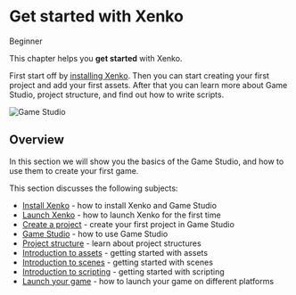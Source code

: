 # Get started with Xenko

<span class="label label-doc-level">Beginner</span>

This chapter helps you **get started** with Xenko. 

First start off by [installing Xenko](install-xenko.md).
Then you can start creating your first project and add your first assets. 
After that you can learn more about Game Studio, project structure, and find out how to write scripts. 

![Game Studio](media/getting-started.png)

## Overview

In this section we will show you the basics of the Game Studio, and how to use them to create your first game. 

This section discusses the following subjects:

* [Install Xenko](install-xenko.md) - how to install Xenko and Game Studio
* [Launch Xenko](launch-Xenko.md) - how to launch Xenko for the first time
* [Create a project](create-a-project.md) - create your first project in Game Studio
* [Game Studio](game-studio.md) - how to use Game Studio
* [Project structure](project-structure.md) - learn about project structures
* [Introduction to assets](introduction-to-assets.md) - getting started with assets
* [Introduction to scenes](introduction-to-scenes.md) - getting started with scenes
* [Introduction to scripting](introduction-to-scripts.md) - getting started with scripting
* [Launch your game](launch-a-game.md) - how to launch your game on different platforms
